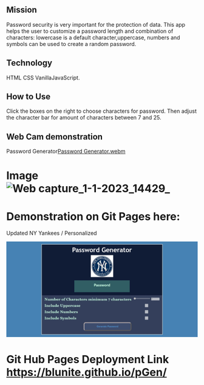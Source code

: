 ## Mission

Password security is very important for the protection of data.
This app helps the user to customize a password length and combination of characters: lowercase is a default character,uppercase, numbers and symbols can be used to create a random password.

## Technology

HTML CSS VanillaJavaScript.

## How to Use

Click the boxes on the right to choose characters for password.
Then adjust the character bar for amount of characters between 7 and 25.

## Web Cam demonstration
Password Generator[Password Generator.webm](https://user-images.githubusercontent.com/75630576/210181315-6419d336-dfc9-46e1-9012-177b160794d6.webm)



# Image ![Web capture_1-1-2023_14429_](https://user-images.githubusercontent.com/75630576/210183233-80716766-0f14-4059-96e7-f361c6fd7a6e.jpeg)
#  Demonstration on Git Pages here:
 Updated NY Yankees / Personalized

<p>
<img
text-align="center"
src="./assets/images/pass_gen_image_github.jpeg"
width="1000px"
padding-left=
height="100%"
>
</p>

# Git Hub Pages Deployment Link https://blunite.github.io/pGen/
